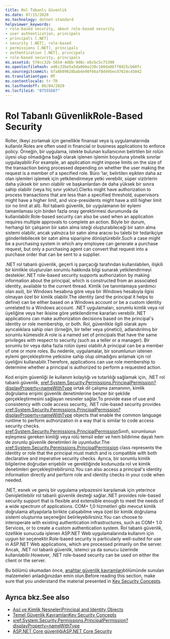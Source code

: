 ```yaml
---
title: Rol Tabanlı Güvenlik
ms.date: 07/15/2020
ms.technology: dotnet-standard
helpviewer_keywords:
- role-based security, about role-based security
- user authentication, principals
- principals [.NET]
- security [.NET], role-based
- permissions [.NET], principals
- authentication [.NET], principals
- role-based security, principals
ms.assetid: 578cc32b-5654-4d8b-9d8c-ebcbc5c75390
ms.openlocfilehash: ed6c33be5a5da066e238c160da8bff8d25cb68fc
ms.sourcegitcommit: b7a8b09828bab4e90f66af8d495ecd7024c45042
ms.translationtype: MT
ms.contentlocale: tr-TR
ms.lasthandoff: 08/04/2020
ms.locfileid: "87555687"
---
```

# <a name="role-based-security"></a><span data-ttu-id="135fa-102">Rol Tabanlı Güvenlik</span><span class="sxs-lookup"><span data-stu-id="135fa-102">Role-Based Security</span></span>

<span data-ttu-id="135fa-103">Roller, ilkeyi zorlamak için genellikle finansal veya iş uygulamalarında kullanılır.</span><span class="sxs-lookup"><span data-stu-id="135fa-103">Roles are often used in financial or business applications to enforce policy.</span></span> <span data-ttu-id="135fa-104">Örneğin, bir uygulama, istekte bulunan kullanıcının belirtilen bir rolün üyesi olup olmadığına bağlı olarak işlenen işlemin boyutuna yönelik sınırlar uygulayabilir.</span><span class="sxs-lookup"><span data-stu-id="135fa-104">For example, an application might impose limits on the size of the transaction being processed depending on whether the user making the request is a member of a specified role.</span></span> <span data-ttu-id="135fa-105">Büro 'lar, belirtilen eşikten daha az olan işlemleri işlemek için yetkilendirmeye yetki verebilir, süper vizörlerin daha yüksek bir sınırı olabilir ve başkanlardan de daha yüksek bir sınıra sahip olabilir (veya hiç sınır yoktur).</span><span class="sxs-lookup"><span data-stu-id="135fa-105">Clerks might have authorization to process transactions that are less than a specified threshold, supervisors might have a higher limit, and vice-presidents might have a still higher limit (or no limit at all).</span></span> <span data-ttu-id="135fa-106">Rol tabanlı güvenlik, bir uygulamanın bir eylemi tamamlaması için birden fazla onay gerektirmesi durumunda da kullanılabilir.</span><span class="sxs-lookup"><span data-stu-id="135fa-106">Role-based security can also be used when an application requires multiple approvals to complete an action.</span></span> <span data-ttu-id="135fa-107">Böyle bir durum, herhangi bir çalışanın bir satın alma isteği oluşturabileceği bir satın alma sistemi olabilir, ancak yalnızca bir satın alma aracısı bu talebi bir tedarikçiye gönderilebilecek bir satın alma siparişine dönüştürebilir.</span><span class="sxs-lookup"><span data-stu-id="135fa-107">Such a case might be a purchasing system in which any employee can generate a purchase request, but only a purchasing agent can convert that request into a purchase order that can be sent to a supplier.</span></span>  
  
 <span data-ttu-id="135fa-108">.NET rol tabanlı güvenlik, geçerli iş parçacığı tarafından kullanılabilen, ilişkili bir kimlikle oluşturulan sorumlu hakkında bilgi sunarak yetkilendirmeyi destekler.</span><span class="sxs-lookup"><span data-stu-id="135fa-108">.NET role-based security supports authorization by making information about the principal, which is constructed from an associated identity, available to the current thread.</span></span> <span data-ttu-id="135fa-109">Kimlik (ve tanımlamaya yardımcı olan asıl), bir Windows hesabına göre veya bir Windows hesabıyla ilgisi olmayan özel bir kimlik olabilir.</span><span class="sxs-lookup"><span data-stu-id="135fa-109">The identity (and the principal it helps to define) can be either based on a Windows account or be a custom identity unrelated to a Windows account.</span></span> <span data-ttu-id="135fa-110">.NET uygulamaları, sorumlu kimlik veya rol üyeliğine veya her ikisine göre yetkilendirme kararları verebilir.</span><span class="sxs-lookup"><span data-stu-id="135fa-110">.NET applications can make authorization decisions based on the principal's identity or role membership, or both.</span></span> <span data-ttu-id="135fa-111">Rol, güvenlikle ilgili olarak aynı ayrıcalıklara sahip olan (örneğin, bir teller veya yönetici), adlandırılmış bir sorumlu kümesidir.</span><span class="sxs-lookup"><span data-stu-id="135fa-111">A role is a named set of principals that have the same privileges with respect to security (such as a teller or a manager).</span></span> <span data-ttu-id="135fa-112">Bir sorumlu bir veya daha fazla rolün üyesi olabilir.</span><span class="sxs-lookup"><span data-stu-id="135fa-112">A principal can be a member of one or more roles.</span></span> <span data-ttu-id="135fa-113">Bu nedenle, uygulamalar, bir sorumlunun istenen eylemi gerçekleştirme yetkisine sahip olup olmadığını anlamak için rol üyeliğini kullanabilir.</span><span class="sxs-lookup"><span data-stu-id="135fa-113">Therefore, applications can use role membership to determine whether a principal is authorized to perform a requested action.</span></span>  
  
 <span data-ttu-id="135fa-114">Kod erişim güvenliği ile kullanım kolaylığı ve tutarlılığı sağlamak için, .NET rol tabanlı güvenlik, <xref:System.Security.Permissions.PrincipalPermission?displayProperty=nameWithType> ortak dil çalışma zamanının, kimlik doğrulama erişimi güvenlik denetimlerine benzer bir şekilde gerçekleştirmesini sağlayan nesneler sağlar.</span><span class="sxs-lookup"><span data-stu-id="135fa-114">To provide ease of use and consistency with code access security, .NET role-based security provides <xref:System.Security.Permissions.PrincipalPermission?displayProperty=nameWithType> objects that enable the common language runtime to perform authorization in a way that is similar to code access security checks.</span></span> <span data-ttu-id="135fa-115"><xref:System.Security.Permissions.PrincipalPermission>Sınıfı, sorumlunun eşleşmesi gereken kimliği veya rolü temsil eder ve hem bildirime dayalı hem de zorunlu güvenlik denetimleri ile uyumludur.</span><span class="sxs-lookup"><span data-stu-id="135fa-115">The <xref:System.Security.Permissions.PrincipalPermission> class represents the identity or role that the principal must match and is compatible with both declarative and imperative security checks.</span></span> <span data-ttu-id="135fa-116">Ayrıca, bir sorumlu kimlik bilgilerine doğrudan erişebilir ve gerektiğinde kodunuzda rol ve kimlik denetimleri gerçekleştirebilirsiniz.</span><span class="sxs-lookup"><span data-stu-id="135fa-116">You can also access a principal's identity information directly and perform role and identity checks in your code when needed.</span></span>  
  
 <span data-ttu-id="135fa-117">.NET, esnek ve geniş bir uygulama yelpazesini karşılamak için yeterince Genişletilebilir rol tabanlı güvenlik desteği sağlar.</span><span class="sxs-lookup"><span data-stu-id="135fa-117">.NET provides role-based security support that is flexible and extensible enough to meet the needs of a wide spectrum of applications.</span></span> <span data-ttu-id="135fa-118">COM+ 1,0 hizmetleri gibi mevcut kimlik doğrulama altyapılarla birlikte çalışabilme veya özel bir kimlik doğrulama sistemi oluşturma seçeneğini belirleyebilirsiniz.</span><span class="sxs-lookup"><span data-stu-id="135fa-118">You can choose to interoperate with existing authentication infrastructures, such as COM+ 1.0 Services, or to create a custom authentication system.</span></span> <span data-ttu-id="135fa-119">Rol tabanlı güvenlik, özellikle sunucuda işlenen ASP.NET Web uygulamalarında kullanım için uygun bir seçenektir.</span><span class="sxs-lookup"><span data-stu-id="135fa-119">Role-based security is particularly well-suited for use in ASP.NET Web applications, which are processed primarily on the server.</span></span> <span data-ttu-id="135fa-120">Ancak, .NET rol tabanlı güvenlik, istemci ya da sunucu üzerinde kullanılabilir.</span><span class="sxs-lookup"><span data-stu-id="135fa-120">However, .NET role-based security can be used on either the client or the server.</span></span>  
  
 <span data-ttu-id="135fa-121">Bu bölümü okumadan önce, [anahtar güvenlik kavramları](key-security-concepts.md)bölümünde sunulan malzemeleri anladığınızdan emin olun.</span><span class="sxs-lookup"><span data-stu-id="135fa-121">Before reading this section, make sure that you understand the material presented in [Key Security Concepts](key-security-concepts.md).</span></span>  
  
## <a name="see-also"></a><span data-ttu-id="135fa-122">Ayrıca bkz.</span><span class="sxs-lookup"><span data-stu-id="135fa-122">See also</span></span>
  
- [<span data-ttu-id="135fa-123">Asıl ve Kimlik Nesneleri</span><span class="sxs-lookup"><span data-stu-id="135fa-123">Principal and Identity Objects</span></span>](principal-and-identity-objects.md)
- [<span data-ttu-id="135fa-124">Temel Güvenlik Kavramları</span><span class="sxs-lookup"><span data-stu-id="135fa-124">Key Security Concepts</span></span>](key-security-concepts.md)
- <xref:System.Security.Permissions.PrincipalPermission?displayProperty=nameWithType>
- [<span data-ttu-id="135fa-125">ASP.NET Core güvenliği</span><span class="sxs-lookup"><span data-stu-id="135fa-125">ASP.NET Core Security</span></span>](/aspnet/core/security/)
